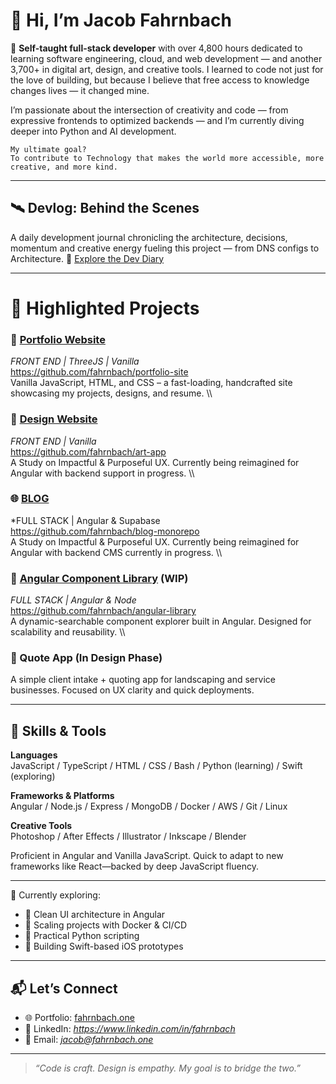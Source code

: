 # 👋 Hi, I’m Jacob Fahrnbach

🎯 **Self-taught full-stack developer** with over 4,800 hours dedicated to learning software engineering, cloud, and web development — and another 3,700+ in digital art, design, and creative tools. I learned to code not just for the love of building, but because I believe that free access to knowledge changes lives — it changed mine.

I’m passionate about the intersection of creativity and code — from expressive frontends to optimized backends — and I’m currently diving deeper into Python and AI development.

	My ultimate goal? 
 	To contribute to Technology that makes the world more accessible, more creative, and more kind.
---
## 🛰️ Devlog: Behind the Scenes

A daily development journal chronicling the architecture, decisions, momentum and creative energy fueling this project — from DNS configs to Architecture.
📖 [Explore the Dev Diary](https://github.com/fahrnbach/one/discussions/3)

---

# 🚀 Highlighted Projects

### 🔗 [Portfolio Website](https://fahrnbach.one)
*FRONT END | ThreeJS | Vanilla*
<br/>
https://github.com/fahrnbach/portfolio-site
<br/>
Vanilla JavaScript, HTML, and CSS – a fast-loading, handcrafted site showcasing my projects, designs, and resume.
\\\
### 🎨 [Design Website](https://art.fahrnbach.one)
*FRONT END | Vanilla*
<br/>
https://github.com/fahrnbach/art-app
<br/>
A Study on Impactful & Purposeful UX. Currently being reimagined for Angular with backend support in progress.
\\\
### 🌐 [BLOG](https://blog.fahrnbach.one)
*FULL STACK | Angular & Supabase
<br/>
https://github.com/fahrnbach/blog-monorepo
<br/>
A Study on Impactful & Purposeful UX. Currently being reimagined for Angular with backend CMS currently in progress.
\\\
### 🧩 [Angular Component Library](https://library.fahrnbach.one) (WIP)
*FULL STACK | Angular & Node*
<br/>
https://github.com/fahrnbach/angular-library
<br/>
A dynamic-searchable component explorer built in Angular. Designed for scalability and reusability.
\\\
### 🧾 Quote App (In Design Phase)
A simple client intake + quoting app for landscaping and service businesses. Focused on UX clarity and quick deployments.

---

## 🧠 Skills & Tools

**Languages**  
JavaScript / TypeScript / HTML / CSS / Bash / Python (learning) / Swift (exploring)

**Frameworks & Platforms**  
Angular / Node.js / Express / MongoDB / Docker / AWS / Git / Linux

**Creative Tools**  
Photoshop / After Effects / Illustrator / Inkscape / Blender

Proficient in Angular and Vanilla JavaScript. Quick to adapt to new frameworks like React—backed by deep JavaScript fluency.

---

🌱 Currently exploring:
- 🧠 Clean UI architecture in Angular
- 🧰 Scaling projects with Docker & CI/CD
- 🐍 Practical Python scripting
- 📱 Building Swift-based iOS prototypes

---

## 📬 Let’s Connect

- 🌐 Portfolio: [fahrnbach.one](https://fahrnbach.one)
- 💼 LinkedIn: *https://www.linkedin.com/in/fahrnbach*
- 📧 Email: *jacob@fahrnbach.one*

---

> *“Code is craft. Design is empathy. My goal is to bridge the two.”*
